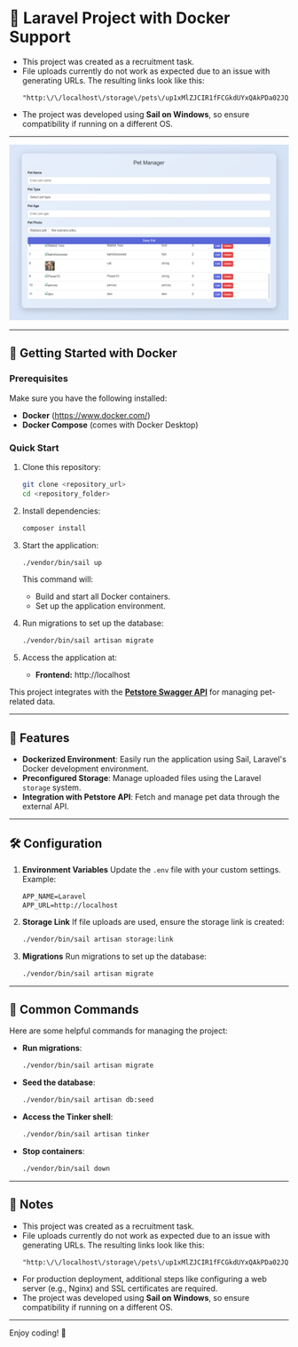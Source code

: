 # 🚀 Laravel Project with Docker Support


- This project was created as a recruitment task.
- File uploads currently do not work as expected due to an issue with generating URLs. The resulting links look like this:
  ```
  "http:\/\/localhost\/storage\/pets\/up1xMlZJCIR1fFCGkdUYxQAkPDa02JQNLgzdpqKo.png"
  ```
- The project was developed using **Sail on Windows**, so ensure compatibility if running on a different OS.


---

![Opis obrazka](example_for_README.png)

---

## 🐳 Getting Started with Docker

### Prerequisites

Make sure you have the following installed:
- **Docker** (https://www.docker.com/)
- **Docker Compose** (comes with Docker Desktop)

### Quick Start

1. Clone this repository:
   ```bash
   git clone <repository_url>
   cd <repository_folder>
   ```

2. Install dependencies:
   ```bash
   composer install
   ```

3. Start the application:
   ```bash
   ./vendor/bin/sail up
   ```

   This command will:
   - Build and start all Docker containers.
   - Set up the application environment.

4. Run migrations to set up the database:
   ```bash
   ./vendor/bin/sail artisan migrate
   ```

5. Access the application at:
   - **Frontend:** http://localhost

This project integrates with the **[Petstore Swagger API](https://petstore.swagger.io/#/)** for managing pet-related data.

---

## 🌟 Features

- **Dockerized Environment**: Easily run the application using Sail, Laravel's Docker development environment.
- **Preconfigured Storage**: Manage uploaded files using the Laravel `storage` system.
- **Integration with Petstore API**: Fetch and manage pet data through the external API.

---

## 🛠 Configuration

1. **Environment Variables**
   Update the `.env` file with your custom settings. Example:
   ```env
   APP_NAME=Laravel
   APP_URL=http://localhost
   ```

2. **Storage Link**
   If file uploads are used, ensure the storage link is created:
   ```bash
   ./vendor/bin/sail artisan storage:link
   ```

3. **Migrations**
   Run migrations to set up the database:
   ```bash
   ./vendor/bin/sail artisan migrate
   ```

---

## 🚧 Common Commands

Here are some helpful commands for managing the project:

- **Run migrations**:
  ```bash
  ./vendor/bin/sail artisan migrate
  ```

- **Seed the database**:
  ```bash
  ./vendor/bin/sail artisan db:seed
  ```

- **Access the Tinker shell**:
  ```bash
  ./vendor/bin/sail artisan tinker
  ```

- **Stop containers**:
  ```bash
  ./vendor/bin/sail down
  ```

---

## 📝 Notes

- This project was created as a recruitment task.
- File uploads currently do not work as expected due to an issue with generating URLs. The resulting links look like this:
  ```
  "http:\/\/localhost\/storage\/pets\/up1xMlZJCIR1fFCGkdUYxQAkPDa02JQNLgzdpqKo.png"
  ```
- For production deployment, additional steps like configuring a web server (e.g., Nginx) and SSL certificates are required.
- The project was developed using **Sail on Windows**, so ensure compatibility if running on a different OS.

---


Enjoy coding! 🎉

